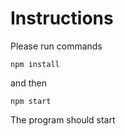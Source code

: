 # Instructions

Please run commands

`npm install`

and then

`npm start`

The program should start
